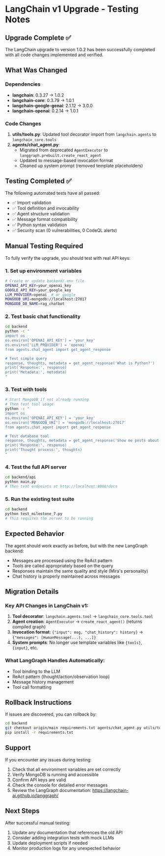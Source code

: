 # LangChain v1 Upgrade - Testing Notes

## Upgrade Complete ✅

The LangChain upgrade to version 1.0.2 has been successfully completed with all code changes implemented and verified.

## What Was Changed

### Dependencies
- **langchain**: 0.3.27 → 1.0.2
- **langchain-core**: 0.3.79 → 1.0.1
- **langchain-google-genai**: 2.1.12 → 3.0.0
- **langchain-openai**: 0.2.14 → 1.0.1

### Code Changes
1. **utils/tools.py**: Updated tool decorator import from `langchain.agents` to `langchain_core.tools`
2. **agents/chat_agent.py**: 
   - Migrated from deprecated `AgentExecutor` to `langgraph.prebuilt.create_react_agent`
   - Updated to message-based invocation format
   - Cleaned up system prompt (removed template placeholders)

## Testing Completed ✅

The following automated tests have all passed:
- ✅ Import validation
- ✅ Tool definition and invocability
- ✅ Agent structure validation
- ✅ Message format compatibility
- ✅ Python syntax validation
- ✅ Security scan (0 vulnerabilities, 0 CodeQL alerts)

## Manual Testing Required

To fully verify the upgrade, you should test with real API keys:

### 1. Set up environment variables
```bash
# Create or update backend/.env file
OPENAI_API_KEY=your_openai_key
GOOGLE_API_KEY=your_google_key
LLM_PROVIDER=openai  # or google
MONGODB_URI=mongodb://localhost:27017
MONGODB_DB_NAME=rag_chatbot
```

### 2. Test basic chat functionality
```bash
cd backend
python -c "
import os
os.environ['OPENAI_API_KEY'] = 'your_key'
os.environ['LLM_PROVIDER'] = 'openai'
from agents.chat_agent import get_agent_response

# Test simple query
response, thoughts, metadata = get_agent_response('What is Python?')
print('Response:', response)
print('Metadata:', metadata)
"
```

### 3. Test with tools
```bash
# Start MongoDB if not already running
# Then test tool usage
python -c "
import os
os.environ['OPENAI_API_KEY'] = 'your_key'
os.environ['MONGODB_URI'] = 'mongodb://localhost:27017'
from agents.chat_agent import get_agent_response

# Test database tool
response, thoughts, metadata = get_agent_response('Show me posts about Python')
print('Response:', response)
print('Thought process:', thoughts)
"
```

### 4. Test the full API server
```bash
cd backend/api
python main.py
# Then test endpoints at http://localhost:8000/docs
```

### 5. Run the existing test suite
```bash
cd backend
python test_milestone_7.py
# This requires the server to be running
```

## Expected Behavior

The agent should work exactly as before, but with the new LangGraph backend:
- Messages are processed using the ReAct pattern
- Tools are called appropriately based on the query
- Responses maintain the same quality and style (Mira's personality)
- Chat history is properly maintained across messages

## Migration Details

### Key API Changes in LangChain v1:
1. **Tool decorator**: `langchain.agents.tool` → `langchain_core.tools.tool`
2. **Agent creation**: `AgentExecutor` → `create_react_agent()` (returns compiled graph)
3. **Invocation format**: `{"input": msg, "chat_history": history}` → `{"messages": [HumanMessage(...), ...]}`
4. **System prompts**: No longer use template variables like `{tools}`, `{input}`, etc.

### What LangGraph Handles Automatically:
- Tool binding to the LLM
- ReAct pattern (thought/action/observation loop)
- Message history management
- Tool call formatting

## Rollback Instructions

If issues are discovered, you can rollback by:
```bash
cd backend
git checkout origin/main requirements.txt agents/chat_agent.py utils/tools.py
pip install -r requirements.txt
```

## Support

If you encounter any issues during testing:
1. Check that all environment variables are set correctly
2. Verify MongoDB is running and accessible
3. Confirm API keys are valid
4. Check the console for detailed error messages
5. Review the LangGraph documentation: https://langchain-ai.github.io/langgraph/

## Next Steps

After successful manual testing:
1. Update any documentation that references the old API
2. Consider adding integration tests with mock LLMs
3. Update deployment scripts if needed
4. Monitor production logs for any unexpected behavior
